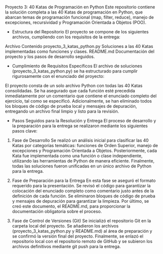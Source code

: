 Proyecto 3: 40 Katas de Programación en Python
Este repositorio contiene la solución completa a las 40 Katas de programación en Python, que abarcan temas de programación funcional (map, filter, reduce), manejo de excepciones, recursividad y Programación Orientada a Objetos (POO).

- Estructura del Repositorio
El proyecto se compone de los siguientes archivos, cumpliendo con los requisitos de la entrega:

Archivo	Contenido
proyecto_3_katas_python.py	Soluciones a las 40 Katas implementadas como funciones y clases.
README.md	Documentación del proyecto y los pasos de desarrollo seguidos.
- Cumplimiento de Requisitos Específicos
El archivo de soluciones (proyecto_3_katas_python.py) se ha estructurado para cumplir rigurosamente con el enunciado del proyecto:

El proyecto consta de un solo archivo Python con todas las 40 Katas consolidadas. Se ha asegurado que cada función esté precedida inmediatamente por un comentario que contiene el enunciado completo del ejercicio, tal como se especificó. Adicionalmente, se han eliminado todos los bloques de código de prueba local y mensajes de depuración, entregando un archivo final limpio y listo para la revisión.

- Pasos Seguidos para la Resolución y Entrega
El proceso de desarrollo y la preparación para la entrega se realizaron mediante los siguientes pasos clave:

1. Fase de Desarrollo
Se realizó un análisis inicial para clasificar las 40 Katas por categorías temáticas: funciones de Orden Superior, manejo de excepciones y Programación Orientada a Objetos. Posteriormente, cada Kata fue implementada como una función o clase independiente, utilizando las herramientas de Python de manera eficiente. Finalmente, todas las soluciones fueron unificadas en un único archivo de Python para la entrega.

2. Fase de Preparación para la Entrega
En esta fase se aseguró el formato requerido para la presentación. Se revisó el código para garantizar la colocación del enunciado completo como comentario justo antes de la definición de cada función. Se eliminaron bloques de código de prueba y mensajes de depuración para garantizar la limpieza. Por último, se creó este documento, el README.md, para proporcionar la documentación obligatoria sobre el proceso.

3. Fase de Control de Versiones (Git)
Se inicializó el repositorio Git en la carpeta local del proyecto. Se añadieron los archivos (proyecto_3_katas_python.py y README.md) al área de preparación y se confirmó la versión final del proyecto. Finalmente, se enlazó el repositorio local con el repositorio remoto de GitHub y se subieron los archivos definitivos mediante git push para la entrega.
